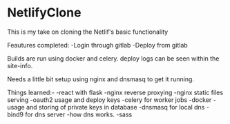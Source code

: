 # NetlifyClone
This is my take on cloning the Netlif's basic functionality

Feautures completed:
  -Login through gitlab
  -Deploy from gitlab

Builds are run using docker and celery.
deploy logs can be seen within the site-info.

Needs a little bit setup using nginx and dnsmasq to get it running.

Things learned:-
  -react with flask
  -nginx reverse proxying
  -nginx static files serving
  -oauth2 usage and deploy keys
  -celery for worker jobs
  -docker
  -usage and storing of private keys in database
  -dnsmasq for local dns
  -bind9 for dns server
  -how dns works.
  -sass

